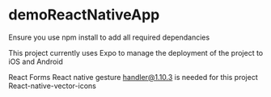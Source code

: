 # demoReactNativeApp

Ensure you use npm install to add all required dependancies

This project currently uses Expo to manage the deployment of the project to iOS and Android

React Forms
React native gesture handler@1.10.3 is needed for this project
React-native-vector-icons
